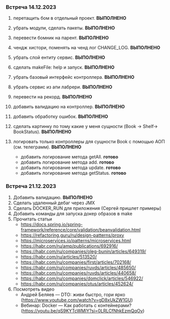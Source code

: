 ### Встреча 14.12.2023
1. перетащить бом в отдельный проект. **ВЫПОЛНЕНО**

2. убрать модули, сделать пакеты. **ВЫПОЛНЕНО**

3. перевести бомник на парент. **ВЫПОЛНЕНО**

4. чендж хистори, поменять на ченд лог CHANGE_LOG. **ВЫПОЛНЕНО**

5. убрать слой ентиту сервис. **ВЫПОЛНЕНО**

6. сделать makeFile: help и запуск. **ВЫПОЛНЕНО**

7. убрать базовый интерфейс контроллера. **ВЫПОЛНЕНО**

8. убрать сервис из апи лабрери. **ВЫПОЛНЕНО**

9. перевести на рекорд. **ВЫПОЛНЕНО**

11. добавить валидацию на контроллер. **ВЫПОЛНЕНО**

12. добавить обработку ошибок. **ВЫПОЛНЕНО**

13. сделать картинку по тому какие у меня сущности (Book -> Shelf-> BookStatus). **ВЫПОЛНЕНО**

14. логировать только контроллеры для сущности Book c помощью АОП (см. телеграмм). **ВЫПОЛНЕНО**
    - добавить логирование метода getAll. **готово**
    - добавить логирование метода add. **готово**
    - добавить логирование метода update. **готово**
    - добавить логирование метода getStatus. **готово**


### Встреча 21.12.2023
1. Добавить валидацию. **ВЫПОЛНЕНО**
2. Сделать удаленный дебаг через JMX
3. Сделать DOCKER_RUN для приложения (Сергей пришлет примеры)
4. Добавить команды для запуска докер образов в make
5. Прочитать статьи
   - https://docs.spring.io/spring-framework/reference/core/validation/beanvalidation.html
   - https://refactoring.guru/ru/design-patterns/proxy
   - https://microservices.io/patterns/microservices.html
   - https://habr.com/ru/amp/publications/692916/
   - https://habr.com/ru/companies/oleg-bunin/articles/649319/
   - https://habr.com/ru/articles/513520/
   - https://habr.com/ru/companies/first/articles/702168/
   - https://habr.com/ru/companies/ruvds/articles/485650/
   - https://habr.com/ru/companies/ruvds/articles/440658/
   - https://habr.com/ru/companies/domclick/articles/546922/
   - https://habr.com/ru/companies/otus/articles/452624/
6. Посмотреть видео
   - Андрей Беляев — DTO: живи быстро, гори ярко (https://www.youtube.com/watch?v=gD8xUkZW1GU)
   - Вебинар: Docker — Как работать с контейнерами? (https://youtu.be/qS9KYTcWMlY?si=0LRLCfNhkEzmQqOv)

